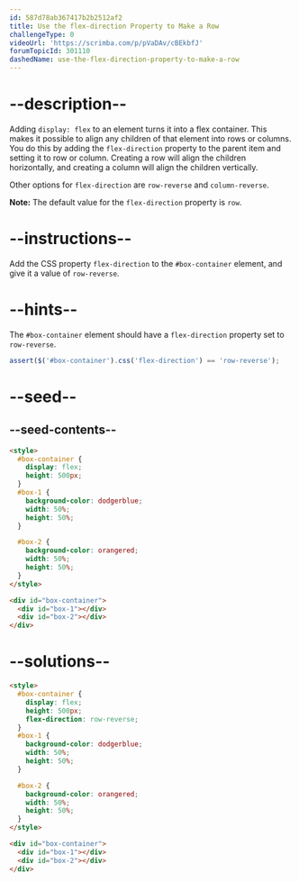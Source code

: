 ```yaml
---
id: 587d78ab367417b2b2512af2
title: Use the flex-direction Property to Make a Row
challengeType: 0
videoUrl: 'https://scrimba.com/p/pVaDAv/cBEkbfJ'
forumTopicId: 301110
dashedName: use-the-flex-direction-property-to-make-a-row
---
```


# --description--

Adding `display: flex` to an element turns it into a flex container. This makes it possible to align any children of that element into rows or columns. You do this by adding the `flex-direction` property to the parent item and setting it to row or column. Creating a row will align the children horizontally, and creating a column will align the children vertically.

Other options for `flex-direction` are `row-reverse` and `column-reverse`.

**Note:** The default value for the `flex-direction` property is `row`.

# --instructions--

Add the CSS property `flex-direction` to the `#box-container` element, and give it a value of `row-reverse`.

# --hints--

The `#box-container` element should have a `flex-direction` property set to `row-reverse`.

```js
assert($('#box-container').css('flex-direction') == 'row-reverse');
```

# --seed--

## --seed-contents--

```html
<style>
  #box-container {
    display: flex;
    height: 500px;
  }
  #box-1 {
    background-color: dodgerblue;
    width: 50%;
    height: 50%;
  }

  #box-2 {
    background-color: orangered;
    width: 50%;
    height: 50%;
  }
</style>

<div id="box-container">
  <div id="box-1"></div>
  <div id="box-2"></div>
</div>
```

# --solutions--

```html
<style>
  #box-container {
    display: flex;
    height: 500px;
    flex-direction: row-reverse;
  }
  #box-1 {
    background-color: dodgerblue;
    width: 50%;
    height: 50%;
  }

  #box-2 {
    background-color: orangered;
    width: 50%;
    height: 50%;
  }
</style>

<div id="box-container">
  <div id="box-1"></div>
  <div id="box-2"></div>
</div>
```

